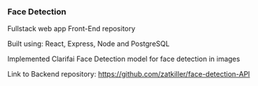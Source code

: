 ### Face Detection 

Fullstack web app Front-End repository

Built using: React, Express, Node and PostgreSQL

Implemented Clarifai Face Detection model for face detection in images

Link to Backend repository:
https://github.com/zatkiller/face-detection-API
